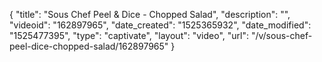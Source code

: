 {
    "title": "Sous Chef Peel & Dice - Chopped Salad",
    "description": "",
    "videoid": "162897965",
    "date_created": "1525365932",
    "date_modified": "1525477395",
    "type": "captivate",
    "layout": "video",
    "url": "\/v\/sous-chef-peel-dice-chopped-salad\/162897965"
}